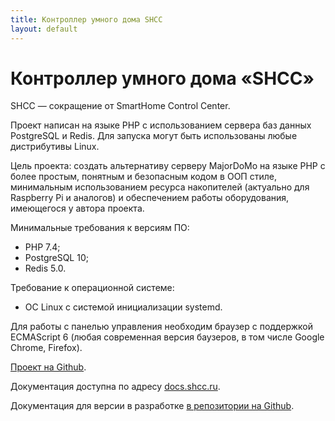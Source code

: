 ```yaml
---
title: Контроллер умного дома SHCC
layout: default
---
```

# Контроллер умного дома &laquo;SHCC&raquo;

SHCC &mdash; сокращение от SmartHome Control Center.

Проект написан на языке PHP с использованием сервера баз данных PostgreSQL и Redis. Для запуска могут быть использованы любые дистрибутивы Linux.

Цель проекта: создать альтернативу серверу MajorDoMo на языке PHP с более простым, понятным и безопасным кодом в ООП стиле, минимальным использованием ресурса накопителей (актуально для Raspberry Pi и аналогов) и обеспечением работы оборудования, имеющегося у автора проекта.

Минимальные требования к версиям ПО:
- PHP 7.4;
- PostgreSQL 10;
- Redis 5.0.

Требование к операционной системе:
- ОС Linux с системой инициализации systemd.

Для работы с панелью управления необходим браузер с поддержкой ECMAScript 6 (любая современная версия баузеров, в том числе Google Chrome, Firefox).

[Проект на Github](https://github.com/fsa/shcc).

Документация доступна по адресу [docs.shcc.ru](https://docs.shcc.ru/).

Документация для версии в разработке [в репозитории на Github](https://github.com/fsa/shcc/blob/devel/docs/index.md).
